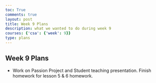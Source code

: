 ```yaml
---
toc: True
comments: true
layout: post
title: Week 9 Plans
description: what we wanted to do during week 9
courses: {'csa': {'week': 9}}
type: plans
---
```


## Week 9 Plans
- Work on Passion Project and Student teaching presentation. Finish homework for lesson 5 & 6 homework. 